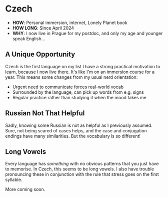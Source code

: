 Czech
=====

* **HOW**: Personal immersion, internet, Lonely Planet book
* **HOW LONG**: Since April 2024
* **WHY**: I now live in Prague for my postdoc, and only my age and younger speak English...

## A Unique Opportunity
Czech is the first language on my list I have a strong practical motivation to learn, because I now live there. It's like I'm on an immersion course for a year. This means some changes from my usual nerd orientation:

* Urgent need to communicate forces real-world vocab
* Surrounded by the language, can pick up words from e.g. signs
* Regular practice rather than studying it when the mood takes me

## Russian Not That Helpful
Sadly, knowing some Russian is not as helpful as I previously assumed. Sure, not being scared of cases helps, and the case and conjugation endings have many similarities. But the vocabulary is so different!

## Long Vowels
Every language has *something* with no obvious patterns that you just have to memorise. In Czech, this seems to be long vowels. I also have trouble pronouncing these in conjunction with the rule that stress goes on the first syllable.

More coming soon.
